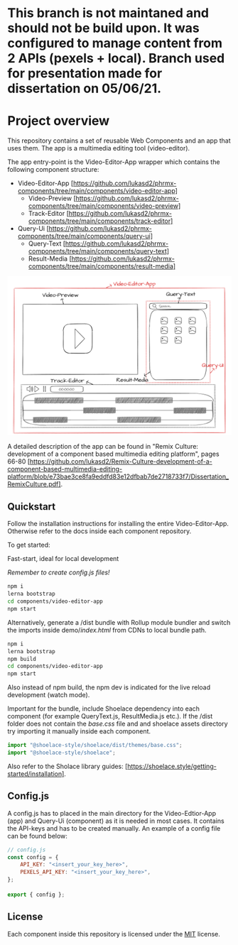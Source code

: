 # This branch is not maintaned and should not be build upon. It was configured to manage content from 2 APIs (pexels + local). Branch used for presentation made for dissertation on 05/06/21. 

# Project overview

This repository contains a set of reusable Web Components and an app that uses them. The app is a multimedia editing tool (video-editor).

The app entry-point is the Video-Editor-App wrapper which contains the following component structure:

-   Video-Editor-App [https://github.com/lukasd2/phrmx-components/tree/main/components/video-editor-app]
    -   Video-Preview [https://github.com/lukasd2/phrmx-components/tree/main/components/video-preview]
    -   Track-Editor [https://github.com/lukasd2/phrmx-components/tree/main/components/track-editor]
-   Query-Ui [https://github.com/lukasd2/phrmx-components/tree/main/components/query-ui]
    -   Query-Text [https://github.com/lukasd2/phrmx-components/tree/main/components/query-text]
    -   Result-Media [https://github.com/lukasd2/phrmx-components/tree/main/components/result-media]

![alt text](docs/img/App_mock_up.png)

A detailed description of the app can be found in "Remix Culture: development of a component based
multimedia editing platform", pages 66-80 [https://github.com/lukasd2/Remix-Culture-development-of-a-component-based-multimedia-editing-platform/blob/e73bae3ce8fa9eddfd83e12dfbab7de2718733f7/Dissertation_RemixCulture.pdf].

## Quickstart

Follow the installation instructions for installing the entire Video-Editor-App. Otherwise refer to the docs inside each component repository.

To get started:

Fast-start, ideal for local development

_Remember to create config.js files!_

```bash
npm i
lerna bootstrap
cd components/video-editor-app
npm start
```

Alternatively, generate a /dist bundle with Rollup module bundler and switch the imports inside demo/_index.html_ from CDNs to local bundle path.

```bash
npm i
lerna bootstrap
npm build
cd components/video-editor-app
npm start
```

Also instead of npm build, the npm dev is indicated for the live reload development (watch mode).

Important for the bundle, include Shoelace dependency into each component (for example QueryText.js, ResultMedia.js etc.). If the /dist folder does not contain the _base.css_ file and and shoelace assets directory try importing it manually inside each component.

```javascript
import "@shoelace-style/shoelace/dist/themes/base.css";
import "@shoelace-style/shoelace";
```

Also refer to the Sholace library guides: [https://shoelace.style/getting-started/installation].

## Config.js

A config.js has to placed in the main directory for the Video-Edtior-App (app) and Query-Ui (component) as it is needed in most cases. It contains the API-keys and has to be created manually.
An example of a config file can be found below:

```javascript
// config.js
const config = {
    API_KEY: "<insert_your_key_here>",
    PEXELS_API_KEY: "<insert_your_key_here>",
};

export { config };
```

## License

Each component inside this repository is licensed under the [MIT](https://choosealicense.com/licenses/mit/) license.
